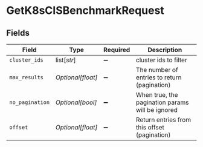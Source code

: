 # GetK8sCISBenchmarkRequest


## Fields

| Field                                            | Type                                             | Required                                         | Description                                      |
| ------------------------------------------------ | ------------------------------------------------ | ------------------------------------------------ | ------------------------------------------------ |
| `cluster_ids`                                    | list[*str*]                                      | :heavy_minus_sign:                               | cluster ids to filter                            |
| `max_results`                                    | *Optional[float]*                                | :heavy_minus_sign:                               | The number of entries to return (pagination)     |
| `no_pagination`                                  | *Optional[bool]*                                 | :heavy_minus_sign:                               | When true, the pagination params will be ignored |
| `offset`                                         | *Optional[float]*                                | :heavy_minus_sign:                               | Return entries from this offset (pagination)     |